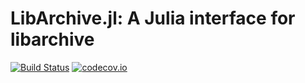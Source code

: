 # LibArchive.jl: A Julia interface for libarchive

[![Build Status](https://travis-ci.org/yuyichao/LibArchive.jl.svg?branch=master)](https://travis-ci.org/yuyichao/LibArchive.jl)
[![codecov.io](http://codecov.io/github/yuyichao/LibArchive.jl/coverage.svg?branch=master)](http://codecov.io/github/yuyichao/LibArchive.jl?branch=master)
